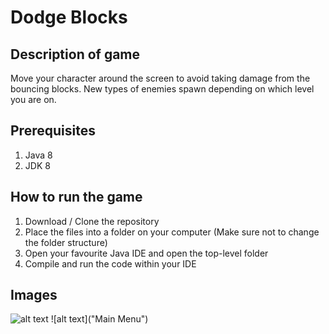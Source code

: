 # Dodge Blocks

## Description of game
Move your character around the screen to avoid taking damage from the bouncing blocks. 
New types of enemies spawn depending on which level you are on.

## Prerequisites
1. Java 8
2. JDK 8

## How to run the game
1. Download / Clone the repository
2. Place the files into a folder on your computer (Make sure not to change the folder structure)
3. Open your favourite Java IDE and open the top-level folder
4. Compile and run the code within your IDE

## Images
![alt text]("Gameplay")
![alt text]("Main Menu")

